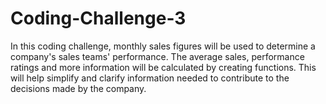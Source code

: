# Coding-Challenge-3
In this coding challenge, monthly sales figures will be used to determine a company's sales teams' performance.  The average sales, performance ratings and more information will be calculated by creating functions. 
This will help simplify and clarify information needed to contribute to the decisions made by the company. 